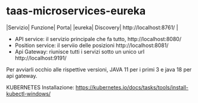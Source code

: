 # taas-microservices-eureka

|Servizio| Funzione| Porta|
|eureka| Discovery|  http://localhost:8761/ |
- API service: il servizio principale che fa tutto, http://localhost:8080/
- Position service: il serviio delle posizioni http://localhost:8081/
- Api Gateway: riunisce tutti i servizi sotto un unico url http://localhost:9191/

Per avviarli occhio alle rispettive versioni, JAVA 11 per i primi 3 e java 18 per api gateway.



KUBERNETES
Installazione: https://kubernetes.io/docs/tasks/tools/install-kubectl-windows/

